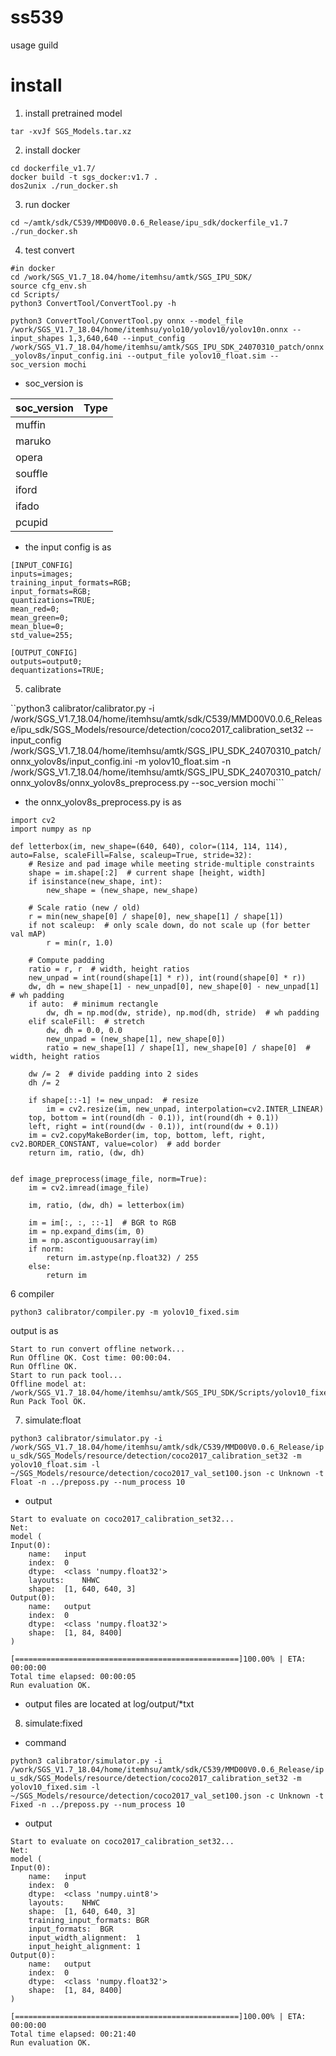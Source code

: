 # ss539
usage guild

# install
1. install pretrained model 
```
tar -xvJf SGS_Models.tar.xz
```
2. install docker
``` 
cd dockerfile_v1.7/
docker build -t sgs_docker:v1.7 .
dos2unix ./run_docker.sh 
```
3. run docker
```
cd ~/amtk/sdk/C539/MMD00V0.0.6_Release/ipu_sdk/dockerfile_v1.7
./run_docker.sh 
```

4. test convert
```
#in docker
cd /work/SGS_V1.7_18.04/home/itemhsu/amtk/SGS_IPU_SDK/
source cfg_env.sh
cd Scripts/
python3 ConvertTool/ConvertTool.py -h
```
```python3 ConvertTool/ConvertTool.py onnx --model_file /work/SGS_V1.7_18.04/home/itemhsu/yolo10/yolov10/yolov10n.onnx --input_shapes 1,3,640,640 --input_config /work/SGS_V1.7_18.04/home/itemhsu/amtk/SGS_IPU_SDK_24070310_patch/onnx_yolov8s/input_config.ini --output_file yolov10_float.sim --soc_version mochi```
* soc_version is
  
| soc_version  | Type |
| ------------- | ------------- |
| muffin  |  |
| maruko  |  |
| opera  |  |
| souffle  |  |
| iford  |  |
| ifado |  |
| pcupid |  |


* the input config is as
```
[INPUT_CONFIG]
inputs=images;
training_input_formats=RGB;
input_formats=RGB;
quantizations=TRUE;
mean_red=0;
mean_green=0;
mean_blue=0;
std_value=255;

[OUTPUT_CONFIG]
outputs=output0;
dequantizations=TRUE;
```

5. calibrate
   
``python3  calibrator/calibrator.py -i /work/SGS_V1.7_18.04/home/itemhsu/amtk/sdk/C539/MMD00V0.0.6_Release/ipu_sdk/SGS_Models/resource/detection/coco2017_calibration_set32 --input_config /work/SGS_V1.7_18.04/home/itemhsu/amtk/SGS_IPU_SDK_24070310_patch/onnx_yolov8s/input_config.ini   -m yolov10_float.sim -n /work/SGS_V1.7_18.04/home/itemhsu/amtk/SGS_IPU_SDK_24070310_patch/onnx_yolov8s/onnx_yolov8s_preprocess.py   --soc_version mochi```
* the onnx_yolov8s_preprocess.py is as

```
import cv2
import numpy as np

def letterbox(im, new_shape=(640, 640), color=(114, 114, 114), auto=False, scaleFill=False, scaleup=True, stride=32):
    # Resize and pad image while meeting stride-multiple constraints
    shape = im.shape[:2]  # current shape [height, width]
    if isinstance(new_shape, int):
        new_shape = (new_shape, new_shape)

    # Scale ratio (new / old)
    r = min(new_shape[0] / shape[0], new_shape[1] / shape[1])
    if not scaleup:  # only scale down, do not scale up (for better val mAP)
        r = min(r, 1.0)

    # Compute padding
    ratio = r, r  # width, height ratios
    new_unpad = int(round(shape[1] * r)), int(round(shape[0] * r))
    dw, dh = new_shape[1] - new_unpad[0], new_shape[0] - new_unpad[1]  # wh padding
    if auto:  # minimum rectangle
        dw, dh = np.mod(dw, stride), np.mod(dh, stride)  # wh padding
    elif scaleFill:  # stretch
        dw, dh = 0.0, 0.0
        new_unpad = (new_shape[1], new_shape[0])
        ratio = new_shape[1] / shape[1], new_shape[0] / shape[0]  # width, height ratios

    dw /= 2  # divide padding into 2 sides
    dh /= 2

    if shape[::-1] != new_unpad:  # resize
        im = cv2.resize(im, new_unpad, interpolation=cv2.INTER_LINEAR)
    top, bottom = int(round(dh - 0.1)), int(round(dh + 0.1))
    left, right = int(round(dw - 0.1)), int(round(dw + 0.1))
    im = cv2.copyMakeBorder(im, top, bottom, left, right, cv2.BORDER_CONSTANT, value=color)  # add border
    return im, ratio, (dw, dh)


def image_preprocess(image_file, norm=True):
    im = cv2.imread(image_file)

    im, ratio, (dw, dh) = letterbox(im)

    im = im[:, :, ::-1]  # BGR to RGB
    im = np.expand_dims(im, 0)
    im = np.ascontiguousarray(im)
    if norm:
        return im.astype(np.float32) / 255
    else:
        return im

```
6 compiler
```
python3 calibrator/compiler.py -m yolov10_fixed.sim
```
output is as 
```
Start to run convert offline network...
Run Offline OK. Cost time: 00:00:04.
Run Offline OK.
Start to run pack tool...
Offline model at: /work/SGS_V1.7_18.04/home/itemhsu/amtk/SGS_IPU_SDK/Scripts/yolov10_fixed.sim_sgsimg.img
Run Pack Tool OK.
```
7. simulate:float
   
```python3 calibrator/simulator.py -i /work/SGS_V1.7_18.04/home/itemhsu/amtk/sdk/C539/MMD00V0.0.6_Release/ipu_sdk/SGS_Models/resource/detection/coco2017_calibration_set32 -m yolov10_float.sim -l ~/SGS_Models/resource/detection/coco2017_val_set100.json -c Unknown -t Float -n ../preposs.py --num_process 10```
* output
```
Start to evaluate on coco2017_calibration_set32...
Net:
model (
Input(0):
    name:	input
    index:	0
    dtype:	<class 'numpy.float32'>
    layouts:	NHWC
    shape:	[1, 640, 640, 3]
Output(0):
    name:	output
    index:	0
    dtype:	<class 'numpy.float32'>
    shape:	[1, 84, 8400]
)

[==================================================]100.00% | ETA: 00:00:00
Total time elapsed: 00:00:05
Run evaluation OK.
```
* output files are located at log/output/*txt

8. simulate:fixed
   
* command

```python3 calibrator/simulator.py -i /work/SGS_V1.7_18.04/home/itemhsu/amtk/sdk/C539/MMD00V0.0.6_Release/ipu_sdk/SGS_Models/resource/detection/coco2017_calibration_set32 -m yolov10_fixed.sim -l ~/SGS_Models/resource/detection/coco2017_val_set100.json -c Unknown -t Fixed -n ../preposs.py --num_process 10```

* output
```
Start to evaluate on coco2017_calibration_set32...
Net:
model (
Input(0):
    name:	input
    index:	0
    dtype:	<class 'numpy.uint8'>
    layouts:	NHWC
    shape:	[1, 640, 640, 3]
    training_input_formats:	BGR
    input_formats:	BGR
    input_width_alignment:	1
    input_height_alignment:	1
Output(0):
    name:	output
    index:	0
    dtype:	<class 'numpy.float32'>
    shape:	[1, 84, 8400]
)

[==================================================]100.00% | ETA: 00:00:00
Total time elapsed: 00:21:40
Run evaluation OK.
```
